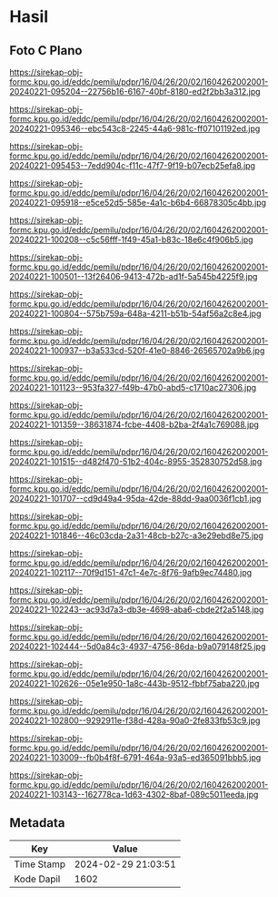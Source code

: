 # Hasil

## Foto C Plano

https://sirekap-obj-formc.kpu.go.id/eddc/pemilu/pdpr/16/04/26/20/02/1604262002001-20240221-095204--22756b16-6167-40bf-8180-ed2f2bb3a312.jpg

https://sirekap-obj-formc.kpu.go.id/eddc/pemilu/pdpr/16/04/26/20/02/1604262002001-20240221-095346--ebc543c8-2245-44a6-981c-ff07101192ed.jpg

https://sirekap-obj-formc.kpu.go.id/eddc/pemilu/pdpr/16/04/26/20/02/1604262002001-20240221-095453--7edd904c-f11c-47f7-9f19-b07ecb25efa8.jpg

https://sirekap-obj-formc.kpu.go.id/eddc/pemilu/pdpr/16/04/26/20/02/1604262002001-20240221-095918--e5ce52d5-585e-4a1c-b6b4-66878305c4bb.jpg

https://sirekap-obj-formc.kpu.go.id/eddc/pemilu/pdpr/16/04/26/20/02/1604262002001-20240221-100208--c5c56fff-1f49-45a1-b83c-18e6c4f906b5.jpg

https://sirekap-obj-formc.kpu.go.id/eddc/pemilu/pdpr/16/04/26/20/02/1604262002001-20240221-100501--13f26406-9413-472b-ad1f-5a545b4225f9.jpg

https://sirekap-obj-formc.kpu.go.id/eddc/pemilu/pdpr/16/04/26/20/02/1604262002001-20240221-100804--575b759a-648a-4211-b51b-54af56a2c8e4.jpg

https://sirekap-obj-formc.kpu.go.id/eddc/pemilu/pdpr/16/04/26/20/02/1604262002001-20240221-100937--b3a533cd-520f-41e0-8846-26565702a9b6.jpg

https://sirekap-obj-formc.kpu.go.id/eddc/pemilu/pdpr/16/04/26/20/02/1604262002001-20240221-101123--953fa327-f49b-47b0-abd5-c1710ac27306.jpg

https://sirekap-obj-formc.kpu.go.id/eddc/pemilu/pdpr/16/04/26/20/02/1604262002001-20240221-101359--38631874-fcbe-4408-b2ba-2f4a1c769088.jpg

https://sirekap-obj-formc.kpu.go.id/eddc/pemilu/pdpr/16/04/26/20/02/1604262002001-20240221-101515--d482f470-51b2-404c-8955-352830752d58.jpg

https://sirekap-obj-formc.kpu.go.id/eddc/pemilu/pdpr/16/04/26/20/02/1604262002001-20240221-101707--cd9d49a4-95da-42de-88dd-9aa0036f1cb1.jpg

https://sirekap-obj-formc.kpu.go.id/eddc/pemilu/pdpr/16/04/26/20/02/1604262002001-20240221-101846--46c03cda-2a31-48cb-b27c-a3e29ebd8e75.jpg

https://sirekap-obj-formc.kpu.go.id/eddc/pemilu/pdpr/16/04/26/20/02/1604262002001-20240221-102117--70f9d151-47c1-4e7c-8f76-9afb9ec74480.jpg

https://sirekap-obj-formc.kpu.go.id/eddc/pemilu/pdpr/16/04/26/20/02/1604262002001-20240221-102243--ac93d7a3-db3e-4698-aba6-cbde2f2a5148.jpg

https://sirekap-obj-formc.kpu.go.id/eddc/pemilu/pdpr/16/04/26/20/02/1604262002001-20240221-102444--5d0a84c3-4937-4756-86da-b9a079148f25.jpg

https://sirekap-obj-formc.kpu.go.id/eddc/pemilu/pdpr/16/04/26/20/02/1604262002001-20240221-102626--05e1e950-1a8c-443b-9512-fbbf75aba220.jpg

https://sirekap-obj-formc.kpu.go.id/eddc/pemilu/pdpr/16/04/26/20/02/1604262002001-20240221-102800--9292911e-f38d-428a-90a0-2fe833fb53c9.jpg

https://sirekap-obj-formc.kpu.go.id/eddc/pemilu/pdpr/16/04/26/20/02/1604262002001-20240221-103009--fb0b4f8f-6791-464a-93a5-ed365091bbb5.jpg

https://sirekap-obj-formc.kpu.go.id/eddc/pemilu/pdpr/16/04/26/20/02/1604262002001-20240221-103143--162778ca-1d63-4302-8baf-089c5011eeda.jpg


## Metadata

| Key        | Value               |
| ---------- | ------------------- |
| Time Stamp | 2024-02-29 21:03:51 |
| Kode Dapil | 1602                |



